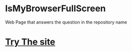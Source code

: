 # IsMyBrowserFullScreen
Web Page that answers the question in the repository name

# [Try The site](https://yeshey.github.io/IsMyBrowserFullScreen/isFullScreen.html)
[//]: # (comment: can't seem to put a data:text/html in a markdown link, but here is the link in that state:)
<!-- 
data:text/html,<title>FullScreen?</title><body><div class="answer"></div></body><style>.answer{position: absolute;top: 50%;left: 50%;transform: translate(-50%, -50%);height: 90vh;width: 90vw;display:grid;place-items: center;font-size: min(80vh,40vw);font-family:"Segoe UI", Tahoma, Geneva, Verdana, sans-serif;}</style><script>function updt() { if((window.fullScreen) || (window.innerWidth == screen.width && window.innerHeight == screen.height)) {str = "YES"} else {str = "NO"} document.querySelector(".answer").innerHTML=str } window.addEventListener("resize", () => { updt() }); updt()</script>
 -->